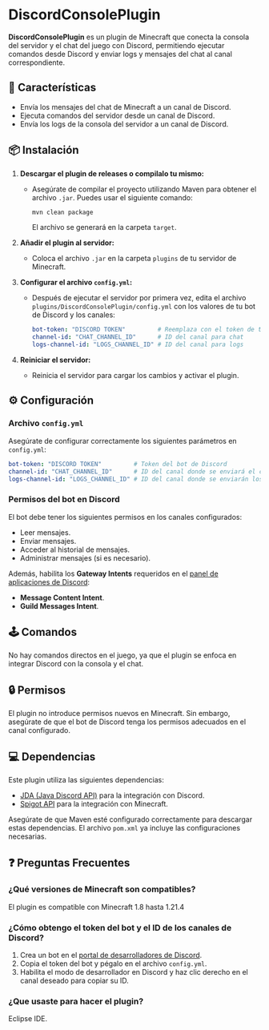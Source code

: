 # **DiscordConsolePlugin**

**DiscordConsolePlugin** es un plugin de Minecraft que conecta la consola del servidor y el chat del juego con Discord, permitiendo ejecutar comandos desde Discord y enviar logs y mensajes del chat al canal correspondiente.

## 🚀 **Características**
- Envía los mensajes del chat de Minecraft a un canal de Discord.
- Ejecuta comandos del servidor desde un canal de Discord.
- Envía los logs de la consola del servidor a un canal de Discord.

## 📦 **Instalación**

1. **Descargar el plugin de releases o compilalo tu mismo:**
   - Asegúrate de compilar el proyecto utilizando Maven para obtener el archivo `.jar`. Puedes usar el siguiente comando:
     ```bash
     mvn clean package
     ```
     El archivo se generará en la carpeta `target`.

2. **Añadir el plugin al servidor:**
   - Coloca el archivo `.jar` en la carpeta `plugins` de tu servidor de Minecraft.

3. **Configurar el archivo `config.yml`:**
   - Después de ejecutar el servidor por primera vez, edita el archivo `plugins/DiscordConsolePlugin/config.yml` con los valores de tu bot de Discord y los canales:

     ```yaml
     bot-token: "DISCORD TOKEN"         # Reemplaza con el token de tu bot
     channel-id: "CHAT_CHANNEL_ID"      # ID del canal para chat
     logs-channel-id: "LOGS_CHANNEL_ID" # ID del canal para logs
     ```

4. **Reiniciar el servidor:**
   - Reinicia el servidor para cargar los cambios y activar el plugin.

## ⚙️ **Configuración**

### **Archivo `config.yml`**
Asegúrate de configurar correctamente los siguientes parámetros en `config.yml`:

```yaml
bot-token: "DISCORD TOKEN"         # Token del bot de Discord
channel-id: "CHAT_CHANNEL_ID"      # ID del canal donde se enviará el chat del servidor
logs-channel-id: "LOGS_CHANNEL_ID" # ID del canal donde se enviarán los logs
```

### **Permisos del bot en Discord**
El bot debe tener los siguientes permisos en los canales configurados:
- Leer mensajes.
- Enviar mensajes.
- Acceder al historial de mensajes.
- Administrar mensajes (si es necesario).

Además, habilita los **Gateway Intents** requeridos en el [panel de aplicaciones de Discord](https://discord.com/developers/applications):
- **Message Content Intent**.
- **Guild Messages Intent**.

## 🕹️ **Comandos**

No hay comandos directos en el juego, ya que el plugin se enfoca en integrar Discord con la consola y el chat.

## 🔒 **Permisos**

El plugin no introduce permisos nuevos en Minecraft. Sin embargo, asegúrate de que el bot de Discord tenga los permisos adecuados en el canal configurado.

## 💻 **Dependencias**

Este plugin utiliza las siguientes dependencias:
- [JDA (Java Discord API)](https://github.com/DV8FromTheWorld/JDA) para la integración con Discord.
- [Spigot API](https://www.spigotmc.org/) para la integración con Minecraft.

Asegúrate de que Maven esté configurado correctamente para descargar estas dependencias. El archivo `pom.xml` ya incluye las configuraciones necesarias.

## ❓ **Preguntas Frecuentes**

### **¿Qué versiones de Minecraft son compatibles?**
El plugin es compatible con Minecraft 1.8 hasta 1.21.4

### **¿Cómo obtengo el token del bot y el ID de los canales de Discord?**
1. Crea un bot en el [portal de desarrolladores de Discord](https://discord.com/developers/applications).
2. Copia el token del bot y pégalo en el archivo `config.yml`.
3. Habilita el modo de desarrollador en Discord y haz clic derecho en el canal deseado para copiar su ID.

### **¿Que usaste para hacer el plugin?**
Eclipse IDE.
